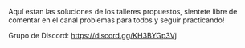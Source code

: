 Aquí estan las soluciones de los talleres propuestos, sientete libre de comentar en el canal problemas para todos y seguir practicando!

Grupo de Discord: https://discord.gg/KH3BYGp3Vj
